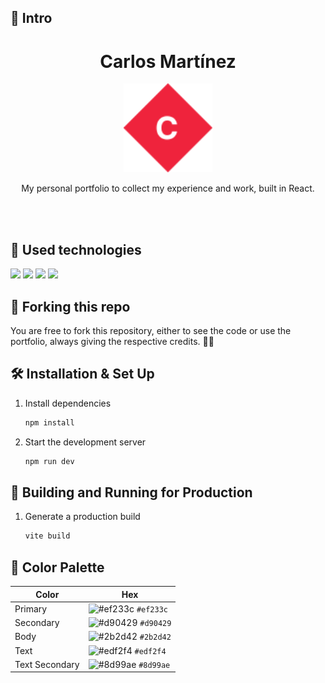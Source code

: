 ## 📄 Intro

<div align="center">
   <h1 align="center">Carlos Martínez</h1>

   <img src="./public/Logo.svg" alt="Logo" width="142" height="142" />

   <p>My personal portfolio to collect my experience and work, built in React.</p> 
   
   <br><br>
</div>

<!-- [![Portfolio](./public/preview.png)](https://www.carlosmrtzo.com/) -->

## 💼 Used technologies

![](https://img.shields.io/badge/Skill-HTML-informational?style=for-the-badge&logo=html5&logoColor=edf2f4&color=ef233c&labelColor=2b2d42)
![](https://img.shields.io/badge/Skill-CSS-informational?style=for-the-badge&logo=css3&logoColor=edf2f4&color=ef233c&labelColor=2b2d42)
![](https://img.shields.io/badge/Skill-JavaScript-informational?style=for-the-badge&logo=JavaScript&logoColor=edf2f4&color=ef233c&labelColor=2b2d42)
![](https://img.shields.io/badge/Skill-React.js-informational?style=for-the-badge&logo=react&logoColor=edf2f4&color=ef233c&labelColor=2b2d42)

## 🚨 Forking this repo

You are free to fork this repository, either to see the code or use the portfolio, always giving the respective credits. 💪🏻

## 🛠 Installation & Set Up

1. Install dependencies

   ```sh
   npm install
   ```

2. Start the development server

   ```sh
   npm run dev
   ```

## 🚀 Building and Running for Production

1. Generate a production build

   ```sh
   vite build
   ```

## 🎨 Color Palette

| Color          | Hex                                                                |
| -------------- | ------------------------------------------------------------------ |
| Primary        | ![#ef233c](https://via.placeholder.com/10/ef233c?text=+) `#ef233c` |
| Secondary      | ![#d90429](https://via.placeholder.com/10/d90429?text=+) `#d90429` |
| Body           | ![#2b2d42](https://via.placeholder.com/10/2b2d42?text=+) `#2b2d42` |
| Text           | ![#edf2f4](https://via.placeholder.com/10/edf2f4?text=+) `#edf2f4` |
| Text Secondary | ![#8d99ae](https://via.placeholder.com/10/8d99ae?text=+) `#8d99ae` |
